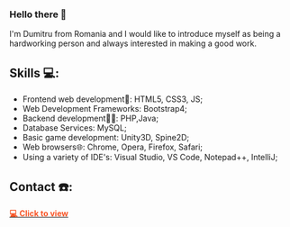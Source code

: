 ### Hello there 👋
I'm Dumitru from Romania and I would like to introduce myself as being a hardworking person and always interested in making a good work.

## Skills 💻:
- Frontend web development🌈: HTML5, CSS3, JS;
- Web Development Frameworks: Bootstrap4;
- Backend development🧑‍🔧: PHP,Java;
- Database Services: MySQL;
- Basic game development: Unity3D, Spine2D;
- Web browsers🌐: Chrome, Opera, Firefox, Safari;
- Using a variety of IDE's: Visual Studio, VS Code, Notepad++, IntelliJ;

## Contact ☎️:
<a href="https://dumitru1991.github.io/MyResume_PersonalPortofolio/#home" target="_blank" alt="website logo" width="40px"/>
<span style="text-decoration: none; color: #F85325; font-weight: bold;">💻 Click to view</span></a>
